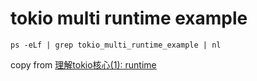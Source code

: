 # tokio multi runtime example

``` shell
ps -eLf | grep tokio_multi_runtime_example | nl
```
copy from [理解tokio核心(1): runtime](https://rust-book.junmajinlong.com/ch100/01_understand_tokio_runtime.html)
